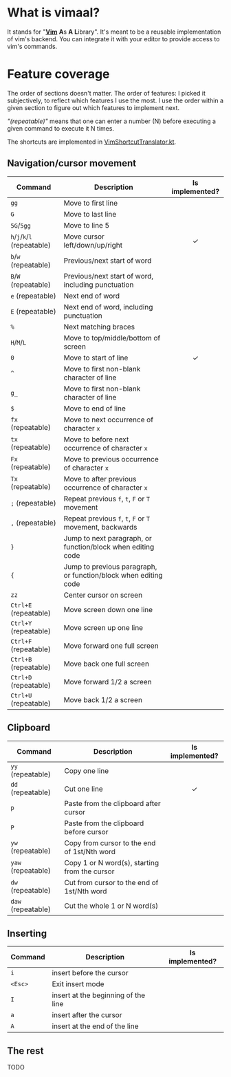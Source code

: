 # What is vimaal?

It stands for "[**Vim**](https://www.vim.org/) **A**s **A** **L**ibrary". It's meant to be a reusable implementation of vim's backend. You can integrate it with your editor to provide access to vim's commands.

# Feature coverage

The order of sections doesn't matter. The order of features: I picked it subjectively, to reflect which features I use the most. I use the order within a given section to figure out which features to implement next.

 *"(repeatable)"* means that one can enter a number (N) before executing a given command to execute it N times.

The shortcuts are implemented in
[VimShortcutTranslator.kt](src/main/kotlin/it/krzeminski/vimaal/VimShortcutTranslator.kt).

## Navigation/cursor movement

| Command | Description | Is implemented? |
|---------|-------------|:---------------:|
| `gg` | Move to first line | |
| `G` | Move to last line | |
| `5G`/`5gg` | Move to line 5 | |
| `h`/`j`/`k`/`l` (repeatable) | Move cursor left/down/up/right | ✓ |
| `b`/`w` (repeatable) | Previous/next start of word | |
| `B`/`W` (repeatable) | Previous/next start of word, including punctuation | |
| `e` (repeatable) | Next end of word | |
| `E` (repeatable) | Next end of word, including punctuation | |
| `%` | Next matching braces | |
| `H`/`M`/`L` | Move to top/middle/bottom of screen | |
| `0` | Move to start of line | ✓ |
| `^` | Move to first non-blank character of line | |
| `g_` | Move to first non-blank character of line | |
| `$` | Move to end of line | |
| `fx` (repeatable) | Move to next occurrence of character `x` | |
| `tx` (repeatable) | Move to before next occurrence of character `x` | |
| `Fx` (repeatable) | Move to previous occurrence of character `x` | |
| `Tx` (repeatable) | Move to after previous occurrence of character `x` | |
| `;` (repeatable) | Repeat previous `f`, `t`, `F` or `T` movement | |
| `,` (repeatable) | Repeat previous `f`, `t`, `F` or `T` movement, backwards | |
| `}` | Jump to next paragraph, or function/block when editing code | |
| `{` | Jump to previous paragraph, or function/block when editing code | |
| `zz` | Center cursor on screen | |
| `Ctrl+E` (repeatable) | Move screen down one line | |
| `Ctrl+Y` (repeatable) | Move screen up one line | |
| `Ctrl+F` (repeatable) | Move forward one full screen | |
| `Ctrl+B` (repeatable) | Move back one full screen | |
| `Ctrl+D` (repeatable) | Move forward 1/2 a screen | |
| `Ctrl+U` (repeatable) | Move back 1/2 a screen | |

## Clipboard

| Command | Description | Is implemented? |
|---------|-------------|:---------------:|
| `yy` (repeatable) | Copy one line | |
| `dd` (repeatable) | Cut one line | ✓ |
| `p` | Paste from the clipboard after cursor | |
| `P` | Paste from the clipboard before cursor | |
| `yw` (repeatable) | Copy from cursor to the end of 1st/Nth word | |
| `yaw` (repeatable) | Copy 1 or N word(s), starting from the cursor | |
| `dw` (repeatable) | Cut from cursor to the end of 1st/Nth word | |
| `daw` (repeatable) | Cut the whole 1 or N word(s) | |

## Inserting

| Command | Description | Is implemented? |
|---------|-------------|:---------------:|
| `i` | insert before the cursor | |
| `<Esc>` | Exit insert mode | |
| `I` | insert at the beginning of the line | |
| `a` | insert after the cursor | |
| `A` | insert at the end of the line | |

## The rest

TODO
